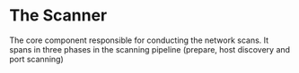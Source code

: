 # The Scanner

The core component responsible for conducting the network scans. It spans in three phases in the scanning pipeline (prepare, host discovery and port scanning)
